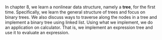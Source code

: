 In chapter 8, we learn a nonlinear data structure, namely a **tree**, for the first time. Specifically, we learn the general structure of trees and focus on binary trees. We also discuss ways to traverse along the nodes in a tree and implement a binary tree using linked list. Using what we implement, we do an application on calculator. That is, we implement an expression tree and use it to evaluate an expression. 